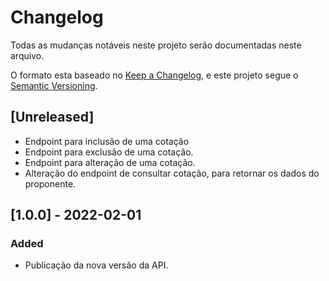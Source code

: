 # Changelog
Todas as mudanças notáveis ​​neste projeto serão documentadas neste arquivo.

O formato esta baseado no [Keep a Changelog](https://keepachangelog.com/en/1.0.0/),
e este projeto segue o [Semantic Versioning](https://semver.org/spec/v2.0.0.html).

## [Unreleased]
- Endpoint para inclusão de uma cotação 
- Endpoint para exclusão de uma cotação.
- Endpoint para alteração de uma cotação.
- Alteração do endpoint de consultar cotação, para retornar os dados do proponente.

## [1.0.0] - 2022-02-01
### Added
- Publicação da nova versão da API.